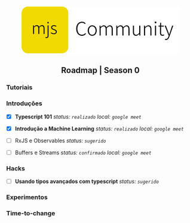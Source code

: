 <p align=center>
  <img
    src="https://raw.githubusercontent.com/mjs-community/admin/main/brand/logo-horizontal.svg?" />
</p>

<h2 align=center> Roadmap | Season 0 </h2>

### Tutoriais

### Introduções
- [x] **Typescript 101**
_status: `realizado`_
_local: `google meet`_

- [x] **Introdução a Machine Learning**
_status: `realizado`_
_local: `google meet`_

- [ ] RxJS e Observables
_status: `sugerido`_

- [ ] Buffers e Streams
_status: `confirmado`_
_local: `google meet`_


### Hacks
- [ ] **Usando tipos avançados com typescript**
_status: `sugerido`_

### Experimentos

### Time-to-change
